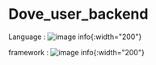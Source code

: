 # Dove_user_backend

Language : ![image info](https://miro.medium.com/max/770/1*J76LX5mvMD-bP1qCj8PQpA.png){:width="200"}

framework : ![image info](https://spring.io/images/spring-logo-9146a4d3298760c2e7e49595184e1975.svg){:width="200"}
